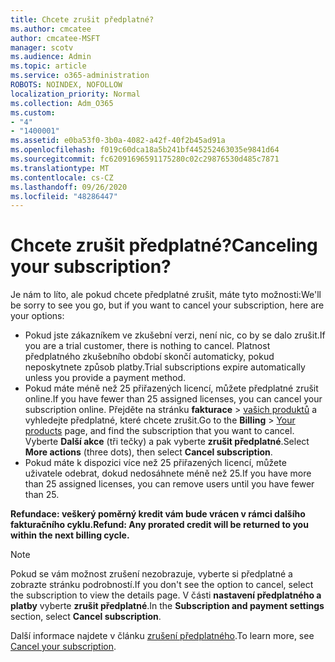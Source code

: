 ```yaml
---
title: Chcete zrušit předplatné?
ms.author: cmcatee
author: cmcatee-MSFT
manager: scotv
ms.audience: Admin
ms.topic: article
ms.service: o365-administration
ROBOTS: NOINDEX, NOFOLLOW
localization_priority: Normal
ms.collection: Adm_O365
ms.custom:
- "4"
- "1400001"
ms.assetid: e0ba53f0-3b0a-4082-a42f-40f2b45ad91a
ms.openlocfilehash: f019c60dca18a5b241bf445252463035e9841d64
ms.sourcegitcommit: fc62091696591175280c02c29876530d485c7871
ms.translationtype: MT
ms.contentlocale: cs-CZ
ms.lasthandoff: 09/26/2020
ms.locfileid: "48286447"
---
```

# <a name="canceling-your-subscription"></a><span data-ttu-id="c6fd5-102">Chcete zrušit předplatné?</span><span class="sxs-lookup"><span data-stu-id="c6fd5-102">Canceling your subscription?</span></span>

<span data-ttu-id="c6fd5-103">Je nám to líto, ale pokud chcete předplatné zrušit, máte tyto možnosti:</span><span class="sxs-lookup"><span data-stu-id="c6fd5-103">We'll be sorry to see you go, but if you want to cancel your subscription, here are your options:</span></span>
  
- <span data-ttu-id="c6fd5-104">Pokud jste zákazníkem ve zkušební verzi, není nic, co by se dalo zrušit.</span><span class="sxs-lookup"><span data-stu-id="c6fd5-104">If you are a trial customer, there is nothing to cancel.</span></span> <span data-ttu-id="c6fd5-105">Platnost předplatného zkušebního období skončí automaticky, pokud neposkytnete způsob platby.</span><span class="sxs-lookup"><span data-stu-id="c6fd5-105">Trial subscriptions expire automatically unless you provide a payment method.</span></span>
- <span data-ttu-id="c6fd5-106">Pokud máte méně než 25 přiřazených licencí, můžete předplatné zrušit online.</span><span class="sxs-lookup"><span data-stu-id="c6fd5-106">If you have fewer than 25 assigned licenses, you can cancel your subscription online.</span></span> <span data-ttu-id="c6fd5-107">Přejděte na stránku **fakturace** \> [vašich produktů](https://go.microsoft.com/fwlink/p/?linkid=842054) a vyhledejte předplatné, které chcete zrušit.</span><span class="sxs-lookup"><span data-stu-id="c6fd5-107">Go to the **Billing** \> [Your products](https://go.microsoft.com/fwlink/p/?linkid=842054) page, and find the subscription that you want to cancel.</span></span> <span data-ttu-id="c6fd5-108">Vyberte **Další akce** (tři tečky) a pak vyberte **zrušit předplatné**.</span><span class="sxs-lookup"><span data-stu-id="c6fd5-108">Select **More actions** (three dots), then select **Cancel subscription**.</span></span>
- <span data-ttu-id="c6fd5-109">Pokud máte k dispozici více než 25 přiřazených licencí, můžete uživatele odebrat, dokud nedosáhnete méně než 25.</span><span class="sxs-lookup"><span data-stu-id="c6fd5-109">If you have more than 25 assigned licenses, you can remove users until you have fewer than 25.</span></span>
  
<span data-ttu-id="c6fd5-110">**Refundace: veškerý poměrný kredit vám bude vrácen v rámci dalšího fakturačního cyklu.**</span><span class="sxs-lookup"><span data-stu-id="c6fd5-110">**Refund: Any prorated credit will be returned to you within the next billing cycle.**</span></span>

> [!NOTE]
> <span data-ttu-id="c6fd5-111">Pokud se vám možnost zrušení nezobrazuje, vyberte si předplatné a zobrazte stránku podrobností.</span><span class="sxs-lookup"><span data-stu-id="c6fd5-111">If you don't see the option to cancel, select the subscription to view the details page.</span></span> <span data-ttu-id="c6fd5-112">V části **nastavení předplatného a platby** vyberte **zrušit předplatné**.</span><span class="sxs-lookup"><span data-stu-id="c6fd5-112">In the **Subscription and payment settings** section, select **Cancel subscription**.</span></span>

<span data-ttu-id="c6fd5-113">Další informace najdete v článku [zrušení předplatného](https://docs.microsoft.com/microsoft-365/commerce/subscriptions/cancel-your-subscription).</span><span class="sxs-lookup"><span data-stu-id="c6fd5-113">To learn more, see [Cancel your subscription](https://docs.microsoft.com/microsoft-365/commerce/subscriptions/cancel-your-subscription).</span></span>